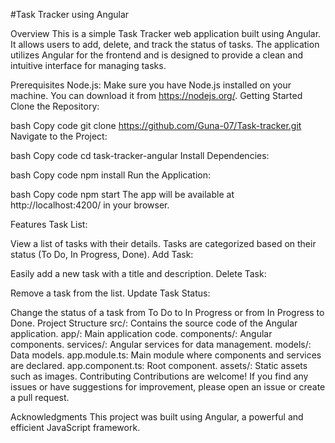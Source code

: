 #Task Tracker using Angular


Overview
This is a simple Task Tracker web application built using Angular. It allows users to add, delete, and track the status of tasks. The application utilizes Angular for the frontend and is designed to provide a clean and intuitive interface for managing tasks.

Prerequisites
Node.js: Make sure you have Node.js installed on your machine. You can download it from https://nodejs.org/.
Getting Started
Clone the Repository:

bash
Copy code
git clone https://github.com/Guna-07/Task-tracker.git
Navigate to the Project:

bash
Copy code
cd task-tracker-angular
Install Dependencies:

bash
Copy code
npm install
Run the Application:

bash
Copy code
npm start
The app will be available at http://localhost:4200/ in your browser.

Features
Task List:

View a list of tasks with their details.
Tasks are categorized based on their status (To Do, In Progress, Done).
Add Task:

Easily add a new task with a title and description.
Delete Task:

Remove a task from the list.
Update Task Status:

Change the status of a task from To Do to In Progress or from In Progress to Done.
Project Structure
src/: Contains the source code of the Angular application.
app/: Main application code.
components/: Angular components.
services/: Angular services for data management.
models/: Data models.
app.module.ts: Main module where components and services are declared.
app.component.ts: Root component.
assets/: Static assets such as images.
Contributing
Contributions are welcome! If you find any issues or have suggestions for improvement, please open an issue or create a pull request.

Acknowledgments
This project was built using Angular, a powerful and efficient JavaScript framework.
